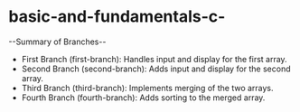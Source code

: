 # basic-and-fundamentals-c-

--Summary of Branches--
- First Branch (first-branch): Handles input and display for the first array.
- Second Branch (second-branch): Adds input and display for the second array.
- Third Branch (third-branch): Implements merging of the two arrays.
- Fourth Branch (fourth-branch): Adds sorting to the merged array.

